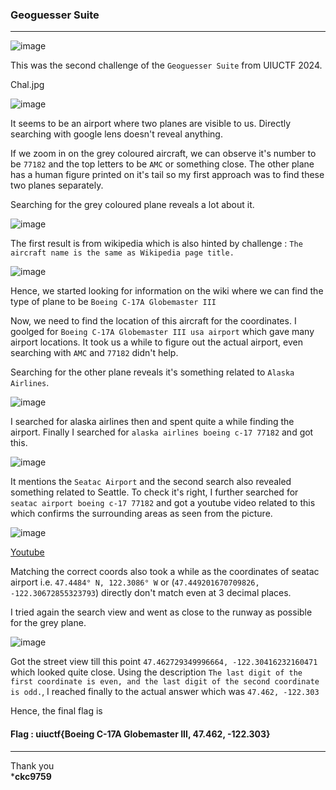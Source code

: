 ### Geoguesser Suite

---

![image](https://github.com/ckc9759/CTF_writeups/assets/95117634/97e12899-3000-4dc9-897a-d5cfe098e627)  

This was the second challenge of the `Geoguesser Suite` from UIUCTF 2024.  

Chal.jpg  
  
![image](https://github.com/ckc9759/CTF_writeups/assets/95117634/9eae498f-045b-4cb0-959d-4680ee9ca741)  

It seems to be an airport where two planes are visible to us. Directly searching with google lens doesn't reveal anything.

If we zoom in on the grey coloured aircraft, we can observe it's number to be `77182` and the top letters to be `AMC` or something close. The other plane has a human figure printed on it's tail so my first approach was to find these two planes separately.

Searching for the grey coloured plane reveals a lot about it.  
  
![image](https://github.com/ckc9759/CTF_writeups/assets/95117634/b227b826-a41b-42da-b464-a784acebdea7)  

The first result is from wikipedia which is also hinted by challenge : `The aircraft name is the same as Wikipedia page title.`  
  
![image](https://github.com/ckc9759/CTF_writeups/assets/95117634/49c96f38-5269-42a4-af35-4c5aaa98ca88)  

Hence, we started looking for information on the wiki where we can find the type of plane to be `Boeing C-17A Globemaster III`  

Now, we need to find the location of this aircraft for the coordinates. I goolged for `Boeing C-17A Globemaster III usa airport` which gave many airport locations.
It took us a while to figure out the actual airport, even searching with `AMC` and `77182` didn't help.

Searching for the other plane reveals it's something related to `Alaska Airlines`.
  
![image](https://github.com/ckc9759/CTF_writeups/assets/95117634/6dd3525d-7dfa-4914-8bcf-1902e5d53571)

I searched for alaska airlines then and spent quite a while finding the airport. Finally I searched for `alaska airlines boeing c-17 77182` and got this.

![image](https://github.com/ckc9759/CTF_writeups/assets/95117634/0d0537d8-4405-4b73-9642-2dff053f8726)

It mentions the `Seatac Airport` and the second search also revealed something related to Seattle. To check it's right, I further searched for `seatac airport boeing c-17 77182` and got a youtube video related to this which confirms the surrounding areas as seen from the picture.

![image](https://github.com/ckc9759/CTF_writeups/assets/95117634/3da7aee5-24cf-4b08-b8a4-e13c04a646b1)

[Youtube](https://www.youtube.com/watch?app=desktop&v=pa2WWaGbzEo)

Matching the correct coords also took a while as the coordinates of seatac airport i.e. `47.4484° N, 122.3086° W` or (`47.449201670709826, -122.30672855323793`) directly don't match even at 3 decimal places.

I tried again the search view and went as close to the runway as possible for the grey plane. 

![image](https://github.com/ckc9759/CTF_writeups/assets/95117634/d949d3d8-1d56-434c-8c22-f4ca90187eda)

Got the street view till this point `47.462729349996664, -122.30416232160471` which looked quite close. Using the description `The last digit of the first coordinate is even, and the last digit of the second coordinate is odd.`, I reached finally to the actual answer which was `47.462, -122.303`

Hence, the final flag is

#### Flag : uiuctf{Boeing C-17A Globemaster III, 47.462, -122.303}

---

Thank you  
***ckc9759**


